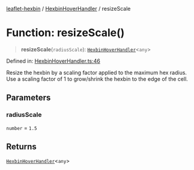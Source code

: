 [leaflet-hexbin](../../../globals.md) / [HexbinHoverHandler](../index.md) / resizeScale

# Function: resizeScale()

> **resizeScale**(`radiusScale`): [`HexbinHoverHandler`](../../../interfaces/HexbinHoverHandler.md)\<`any`\>

Defined in: [HexbinHoverHandler.ts:46](https://github.com/lsdch/leaflet-hexbin/blob/d51d1f79bbf68a02c863ce063b78996b0fea3940/packages/leaflet-hexbin/src/HexbinHoverHandler.ts#L46)

Resize the hexbin by a scaling factor applied to the maximum hex radius.
Use a scaling factor of 1 to grow/shrink the hexbin to the edge of the cell.

## Parameters

### radiusScale

`number` = `1.5`

## Returns

[`HexbinHoverHandler`](../../../interfaces/HexbinHoverHandler.md)\<`any`\>
